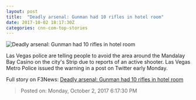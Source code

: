 ```yaml
---
layout: post
title:  "Deadly arsenal: Gunman had 10 rifles in hotel room"
date: 2017-10-02 18:17:30Z
categories: cnn-com-top-stories
---
```


![Deadly arsenal: Gunman had 10 rifles in hotel room](http://i2.cdn.cnn.com/cnnnext/dam/assets/171002192153-las-vegas-shooting-festival-super-tease.jpg)

Las Vegas police are telling people to avoid the area around the Mandalay Bay Casino on the city's Strip due to reports of an active shooter. Las Vegas Metro Police issued the warning in a post on Twitter early Monday.


Full story on F3News: [Deadly arsenal: Gunman had 10 rifles in hotel room](http://www.f3nws.com/n/Ex2SQJ)

> Posted on: Monday, October 2, 2017 6:17:30 PM
